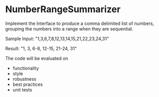 # NumberRangeSummarizer
Implement the Interface to produce a comma delimited list of numbers,  grouping the numbers into a range when they are sequential.
 
Sample Input: "1,3,6,7,8,12,13,14,15,21,22,23,24,31"

Result: "1, 3, 6-8, 12-15, 21-24, 31"

The code will be evaluated on
- functionality
- style
- robustness
- best practices
- unit tests
